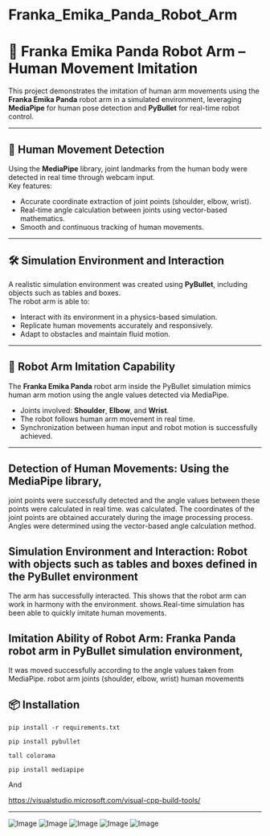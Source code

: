 # Franka_Emika_Panda_Robot_Arm
# 🤖 Franka Emika Panda Robot Arm – Human Movement Imitation

This project demonstrates the imitation of human arm movements using the **Franka Emika Panda** robot arm in a simulated environment, leveraging **MediaPipe** for human pose detection and **PyBullet** for real-time robot control.

---

## 📌 Human Movement Detection

Using the **MediaPipe** library, joint landmarks from the human body were detected in real time through webcam input.  
Key features:

- Accurate coordinate extraction of joint points (shoulder, elbow, wrist).
- Real-time angle calculation between joints using vector-based mathematics.
- Smooth and continuous tracking of human movements.

---

## 🛠️ Simulation Environment and Interaction

A realistic simulation environment was created using **PyBullet**, including objects such as tables and boxes.  
The robot arm is able to:

- Interact with its environment in a physics-based simulation.
- Replicate human movements accurately and responsively.
- Adapt to obstacles and maintain fluid motion.

---

## 🧠 Robot Arm Imitation Capability

The **Franka Emika Panda** robot arm inside the PyBullet simulation mimics human arm motion using the angle values detected via MediaPipe.

- Joints involved: **Shoulder**, **Elbow**, and **Wrist**.
- The robot follows human arm movement in real time.
- Synchronization between human input and robot motion is successfully achieved.

---



## Detection of Human Movements: Using the MediaPipe library, 
joint points were successfully detected and the angle values ​​between these points were calculated in real time.
was calculated. The coordinates of the joint points are obtained accurately during the image processing process. 
Angles were determined using the vector-based angle calculation method. 

## Simulation Environment and Interaction: Robot with objects such as tables and boxes defined in the PyBullet environment 
The arm has successfully interacted. This shows that the robot arm can work in harmony with the environment. 
shows.Real-time simulation has been able to quickly imitate human movements. 


## Imitation Ability of Robot Arm: Franka Panda robot arm in PyBullet simulation environment, 
It was moved successfully according to the angle values ​​taken from MediaPipe. robot arm 
joints (shoulder, elbow, wrist) human movements

## 📦 Installation

```
pip install -r requirements.txt
```

```
pip install pybullet
```

```
tall colorama
```

```
pip install mediapipe
```

And

https://visualstudio.microsoft.com/visual-cpp-build-tools/


--------------------------------------------------------------------------------------------------------------

![Image](https://github.com/user-attachments/assets/af0aade0-7760-4829-9958-6b9d88e0e328)
![Image](https://github.com/user-attachments/assets/14da9f36-f5e2-42e4-b53f-e61e4f5cc400)
![Image](https://github.com/user-attachments/assets/3ff04522-9bfc-4d15-a00a-4dada104e8aa)
![Image](https://github.com/user-attachments/assets/d5a766ac-e7bc-4bef-b395-b45fa3724014)
![Image](https://github.com/user-attachments/assets/2d71a3df-3191-43cd-90bd-d7ae6aacbfb9)
